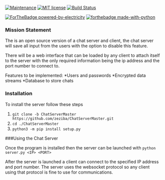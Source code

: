 [![Maintenance](https://img.shields.io/badge/Maintained%3F-yes-green.svg)](https://github.com/zeziba/ChatServerMaster/graphs/commit-activity)
[![MIT license](https://img.shields.io/badge/License-MIT-blue.svg)](https://github.com/zeziba/ChatServerMaster/blob/master/LICENSE)
[![Build Status](https://travis-ci.org/zeziba/ChatServerMaster.svg?branch=master)](https://travis-ci.org/zeziba/ChatServerMaster)

[![ForTheBadge powered-by-electricity](http://ForTheBadge.com/images/badges/powered-by-electricity.svg)](http://ForTheBadge.com)
[![forthebadge made-with-python](http://ForTheBadge.com/images/badges/made-with-python.svg)](https://www.python.org/)

### Mission Statement

The is an open source version of a chat server and client, the chat server will save all input from the users with the option
to disable this feature.

There will be a web interface that can be loaded by any client to attach itself to the server with the
only required information being the ip address and the port number to connect to.


Features to be implemented:
*Users and passwords
*Encrypted data streams
*Database to store chats

### Installation

To install the server follow these steps
 
 1. `git clone -b ChatServerMaster https://github.com/zeziba/ChatServerMaster.git`
 2. `cd ./ChatServerMaster`
 3. `python3 -m pip install setup.py`
 
 
 ###Using the Chat Server
 
 Once the program is installed then the server can be launched with
 `python server.py <IP> <PORT>`
 
 After the server is launched a client can connect to the specified
 IP address and port number. The server uses the websocket protocol
 so any client using that protocol is fine to use for communications.
 


